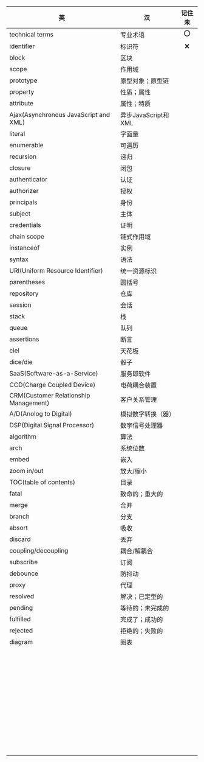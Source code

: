 | 英                                    | 汉                  | 记住未 |
| ------------------------------------- | ------------------- | :----: |
| technical terms                       | 专业术语            |  :o:   |
| identifier                            | 标识符              |  :x:   |
| block                                 | 区块                |        |
| scope                                 | 作用域              |        |
| prototype                             | 原型对象；原型链    |        |
| property                              | 性质；属性          |        |
| attribute                             | 属性；特质          |        |
| Ajax(Asynchronous JavaScript and XML) | 异步JavaScript和XML |        |
| literal                               | 字面量              |        |
| enumerable                            | 可遍历              |        |
| recursion                             | 递归                |        |
| closure                               | 闭包                |        |
| authenticator                         | 认证                |        |
| authorizer                            | 授权                |        |
| principals                            | 身份                |        |
| subject                               | 主体                |        |
| credentials                           | 证明                |        |
| chain scope                           | 链式作用域          |        |
| instanceof                            | 实例                |        |
| syntax                                | 语法                |        |
| URI(Uniform Resource Identifier)      | 统一资源标识        |        |
| parentheses                           | 圆括号              |        |
| repository                            | 仓库                |        |
| session                               | 会话                |        |
| stack                                 | 栈                  |        |
| queue                                 | 队列                |        |
| assertions                            | 断言                |        |
| ciel                                  | 天花板              |        |
| dice/die                              | 骰子                |        |
| SaaS(Software-as-a-Service)           | 服务即软件          |        |
| CCD(Charge Coupled Device)            | 电荷耦合装置        |        |
| CRM(Customer Relationship Management) | 客户关系管理        |        |
| A/D(Anolog to Digital)                | 模拟数字转换（器）  |        |
| DSP(Digital Signal Processor)         | 数字信号处理器      |        |
| algorithm                             | 算法                |        |
| arch                                  | 系统位数            |        |
| embed                                 | 嵌入                |        |
| zoom in/out                           | 放大/缩小           |        |
| TOC(table of contents)                | 目录                |        |
| fatal                                 | 致命的；重大的      |        |
| merge                                 | 合并                |        |
| branch                                | 分支                |        |
| absort                                | 吸收                |        |
| discard                               | 丢弃                |        |
| coupling/decoupling                   | 耦合/解耦合         |        |
| subscribe                             | 订阅                |        |
| debounce                              | 防抖动              |        |
| proxy                                 | 代理                |        |
| resolved                              | 解决；已定型的      |        |
| pending                               | 等待的；未完成的    |        |
| fulfilled                             | 完成了；成功的      |        |
| rejected                              | 拒绝的；失败的      |        |
| diagram                               | 图表                |        |
|                                       |                     |        |
|                                       |                     |        |
|                                       |                     |        |
|                                       |                     |        |
|                                       |                     |        |
|                                       |                     |        |
|                                       |                     |        |
|                                       |                     |        |
|                                       |                     |        |
|                                       |                     |        |
|                                       |                     |        |
|                                       |                     |        |
|                                       |                     |        |
|                                       |                     |        |
|                                       |                     |        |
|                                       |                     |        |
|                                       |                     |        |
|                                       |                     |        |
|                                       |                     |        |
|                                       |                     |        |
|                                       |                     |        |
|                                       |                     |        |
|                                       |                     |        |
|                                       |                     |        |
|                                       |                     |        |
|                                       |                     |        |
|                                       |                     |        |
|                                       |                     |        |
|                                       |                     |        |
|                                       |                     |        |
|                                       |                     |        |
|                                       |                     |        |
|                                       |                     |        |
|                                       |                     |        |
|                                       |                     |        |
|                                       |                     |        |
|                                       |                     |        |
|                                       |                     |        |
|                                       |                     |        |
|                                       |                     |        |
|                                       |                     |        |
|                                       |                     |        |
|                                       |                     |        |
|                                       |                     |        |
|                                       |                     |        |
|                                       |                     |        |
|                                       |                     |        |






